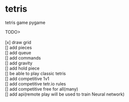 # tetris
tetris game pygame

TODO> <br/><br/>
[x] draw grid<br/>
[] add pieces<br/>
[] add queue<br/>
[] add commands<br/>
[] add gravity<br/>
[] add hold piece<br/>
[] be able to play classic tetris<br/>
[] add competitive 1v1<br/>
[] add competitive tetr.io rules<br/>
[] add competitive free for all(many)<br/>
[] add api(remote play will be used to train Neural network)<br/>
